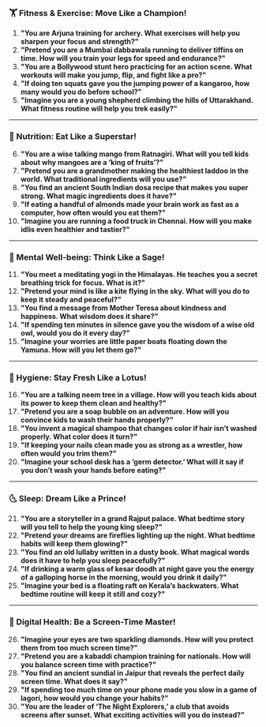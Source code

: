 ### **🏋️ Fitness & Exercise: Move Like a Champion!**  
1. **"You are Arjuna training for archery. What exercises will help you sharpen your focus and strength?"**  
2. **"Pretend you are a Mumbai dabbawala running to deliver tiffins on time. How will you train your legs for speed and endurance?"**  
3. **"You are a Bollywood stunt hero practicing for an action scene. What workouts will make you jump, flip, and fight like a pro?"**  
4. **"If doing ten squats gave you the jumping power of a kangaroo, how many would you do before school?"**  
5. **"Imagine you are a young shepherd climbing the hills of Uttarakhand. What fitness routine will help you trek easily?"**  

---

### **🍛 Nutrition: Eat Like a Superstar!**  
6. **"You are a wise talking mango from Ratnagiri. What will you tell kids about why mangoes are a ‘king of fruits’?"**  
7. **"Pretend you are a grandmother making the healthiest laddoo in the world. What traditional ingredients will you use?"**  
8. **"You find an ancient South Indian dosa recipe that makes you super strong. What magic ingredients does it have?"**  
9. **"If eating a handful of almonds made your brain work as fast as a computer, how often would you eat them?"**  
10. **"Imagine you are running a food truck in Chennai. How will you make idlis even healthier and tastier?"**  

---

### **🧘 Mental Well-being: Think Like a Sage!**  
11. **"You meet a meditating yogi in the Himalayas. He teaches you a secret breathing trick for focus. What is it?"**  
12. **"Pretend your mind is like a kite flying in the sky. What will you do to keep it steady and peaceful?"**  
13. **"You find a message from Mother Teresa about kindness and happiness. What wisdom does it share?"**  
14. **"If spending ten minutes in silence gave you the wisdom of a wise old owl, would you do it every day?"**  
15. **"Imagine your worries are little paper boats floating down the Yamuna. How will you let them go?"**  

---

### **🛁 Hygiene: Stay Fresh Like a Lotus!**  
16. **"You are a talking neem tree in a village. How will you teach kids about its power to keep them clean and healthy?"**  
17. **"Pretend you are a soap bubble on an adventure. How will you convince kids to wash their hands properly?"**  
18. **"You invent a magical shampoo that changes color if hair isn’t washed properly. What color does it turn?"**  
19. **"If keeping your nails clean made you as strong as a wrestler, how often would you trim them?"**  
20. **"Imagine your school desk has a ‘germ detector.’ What will it say if you don’t wash your hands before eating?"**  

---

### **🌜 Sleep: Dream Like a Prince!**  
21. **"You are a storyteller in a grand Rajput palace. What bedtime story will you tell to help the young king sleep?"**  
22. **"Pretend your dreams are fireflies lighting up the night. What bedtime habits will keep them glowing?"**  
23. **"You find an old lullaby written in a dusty book. What magical words does it have to help you sleep peacefully?"**  
24. **"If drinking a warm glass of kesar doodh at night gave you the energy of a galloping horse in the morning, would you drink it daily?"**  
25. **"Imagine your bed is a floating raft on Kerala’s backwaters. What bedtime routine will keep it still and cozy?"**  

---

### **📱 Digital Health: Be a Screen-Time Master!**  
26. **"Imagine your eyes are two sparkling diamonds. How will you protect them from too much screen time?"**  
27. **"Pretend you are a kabaddi champion training for nationals. How will you balance screen time with practice?"**  
28. **"You find an ancient sundial in Jaipur that reveals the perfect daily screen time. What does it say?"**  
29. **"If spending too much time on your phone made you slow in a game of lagori, how would you change your habits?"**  
30. **"You are the leader of ‘The Night Explorers,’ a club that avoids screens after sunset. What exciting activities will you do instead?"**
